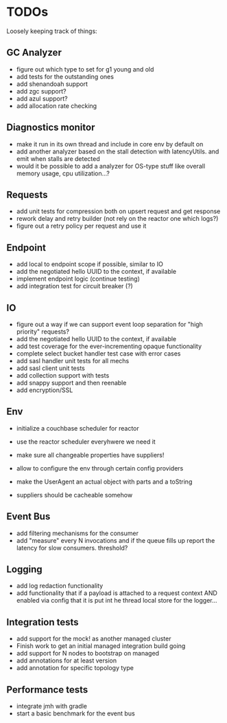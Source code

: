 # TODOs

Loosely keeping track of things:


## GC Analyzer

 - figure out which type to set for g1 young and old
 - add tests for the outstanding ones
 - add shenandoah support
 - add zgc support?
 - add azul support?
 - add allocation rate checking

## Diagnostics monitor

 - make it run in its own thread and include in core env by default on
 - add another analyzer based on the stall detection with latencyUtils. and emit when
   stalls are detected
 - would it be possible to add a analyzer for OS-type stuff like overall memory usage, cpu
   utilization...?

## Requests

 - add unit tests for compression both on upsert request and get response
 - rework delay and retry builder (not rely on the reactor one which logs?)
 - figure out a retry policy per request and use it
 
## Endpoint

 - add local to endpoint scope if possible, similar to IO
 - add the negotiated hello UUID to the context, if available
 - implement endpoint logic
   (continue testing)
 - add integration test for circuit breaker (?)

## IO

 - figure out a way if we can support event loop separation for "high priority"
   requests?
 - add the negotiated hello UUID to the context, if available
 - add test coverage for the ever-incrementing opaque functionality
 - complete select bucket handler test case with error cases
 - add sasl handler unit tests for all mechs
 - add sasl client unit tests
 - add collection support with tests
 - add snappy support and then reenable
 - add encryption/SSL


## Env
 
 - initialize a couchbase scheduler for reactor
 - use the reactor scheduler everyhwere we need it
 
 - make sure all changeable properties have suppliers!
 - allow to configure the env through certain config providers
 - make the UserAgent an actual object with parts and a toString
 - suppliers should be cacheable somehow
 
## Event Bus

 - add filtering mechanisms for the consumer
 - add "measure" every N invocations and if the queue fills up report the 
   latency for slow consumers. threshold?
 
## Logging

 - add log redaction functionality
 - add functionality that if a payload is attached to a request context AND enabled
    via config that it is put int he thread local store for the logger...
    
## Integration tests

 - add support for the mock! as another managed cluster
 - Finish work to get an initial managed integration build going
 - add support for N nodes to bootstrap on managed
 - add annotations for at least version
 - add annotation for specific topology type
 
## Performance tests

 - integrate jmh with gradle
 - start a basic benchmark for the event bus